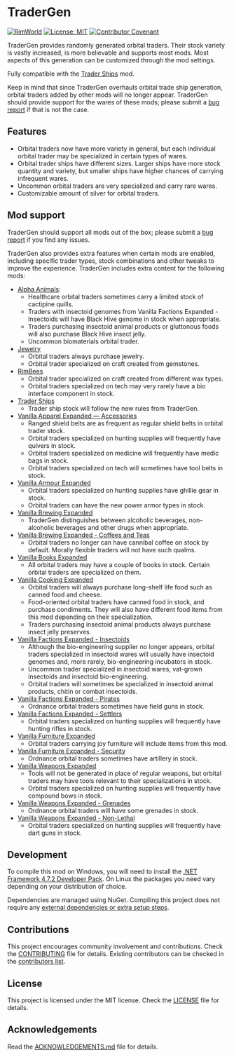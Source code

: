 # TraderGen

[![RimWorld](https://img.shields.io/badge/RimWorld-1.3-informational)](https://rimworldgame.com/) [![License: MIT](https://img.shields.io/badge/License-MIT-yellow.svg)](https://opensource.org/licenses/MIT) [![Contributor Covenant](https://img.shields.io/badge/Contributor%20Covenant-2.1-4baaaa.svg)](CODE_OF_CONDUCT.md)

TraderGen provides randomly generated orbital traders. Their stock variety is vastly increased, is more believable and supports most mods. Most aspects of this generation can be customized through the mod settings.

Fully compatible with the [Trader Ships](https://steamcommunity.com/sharedfiles/filedetails/?id=2046222331) mod. 

Keep in mind that since TraderGen overhauls orbital trade ship generation, orbital traders added by other mods will no longer appear. TraderGen should provide support for the wares of these mods; please submit a [bug report](CONTRIBUTING.md) if that is not the case.

## Features

* Orbital traders now have more variety in general, but each individual orbital trader may be specialized in certain types of wares.
* Orbital trader ships have different sizes. Larger ships have more stock quantity and variety, but smaller ships have higher chances of carrying infrequent wares.
* Uncommon orbital traders are very specialized and carry rare wares.
* Customizable amount of silver for orbital traders.

## Mod support

TraderGen should support all mods out of the box; please submit a [bug report](CONTRIBUTING.md) if you find any issues.

TraderGen also provides extra features when certain mods are enabled, including specific trader types, stock combinations and other tweaks to improve the experience. TraderGen includes extra content for the following mods:  

* [Alpha Animals](https://steamcommunity.com/sharedfiles/filedetails/?id=1541721856):
  * Healthcare orbital traders sometimes carry a limited stock of cactipine quills.
  * Traders with insectoid genomes from Vanilla Factions Expanded - Insectoids will have Black Hive genome in stock when appropriate.
  * Traders purchasing insectoid animal products or gluttonous foods will also purchase Black Hive insect jelly.
  * Uncommon biomaterials orbital trader. 
* [Jewelry](https://steamcommunity.com/workshop/filedetails/?id=2020964421)
  * Orbital traders always purchase jewelry.
  * Orbital trader specialized on craft created from gemstones.
* [RimBees](https://steamcommunity.com/sharedfiles/filedetails/?id=1558161673)
  * Orbital trader specialized on craft created from different wax types.
  * Orbital traders specialized on tech may very rarely have a bio interface component in stock.
* [Trader Ships](https://steamcommunity.com/sharedfiles/filedetails/?id=2046222331)
  * Trader ship stock will follow the new rules from TraderGen.
* [Vanilla Apparel Expanded — Accessories](https://steamcommunity.com/sharedfiles/filedetails/?id=2521176396)
  * Ranged shield belts are as frequent as regular shield belts in orbital trader stock.
  * Orbital traders specialized on hunting supplies will frequently have quivers in stock.
  * Orbital traders specialized on medicine will frequently have medic bags in stock.
  * Orbital traders specialized on tech will sometimes have tool belts in stock.
* [Vanilla Armour Expanded](https://steamcommunity.com/workshop/filedetails/?id=1814988282)
  * Orbital traders specialized on hunting supplies have ghillie gear in stock.
  * Orbital traders can have the new power armor types in stock.
* [Vanilla Brewing Expanded](https://steamcommunity.com/sharedfiles/filedetails/?id=2186560858)
  * TraderGen distinguishes between alcoholic beverages, non-alcoholic beverages and other drugs when appropriate.
* [Vanilla Brewing Expanded - Coffees and Teas](https://steamcommunity.com/sharedfiles/filedetails/?id=2275449762)
  * Orbital traders no longer can have cannibal coffee on stock by default. Morally flexible traders will not have such qualms.
* [Vanilla Books Expanded](https://steamcommunity.com/workshop/filedetails/?id=2193152410)
  * All orbital traders may have a couple of books in stock. Certain orbital traders are specialized on them.
* [Vanilla Cooking Expanded](https://steamcommunity.com/sharedfiles/filedetails/?id=2134308519)
  * Orbital traders will always purchase long-shelf life food such as canned food and cheese.
  * Food-oriented orbital traders have canned food in stock, and purchase condiments. They will also have different food items from this mod depending on their specialization.
  * Traders purchasing insectoid animal products always purchase insect jelly preserves.
* [Vanilla Factions Expanded - Insectoids](https://steamcommunity.com/sharedfiles/filedetails/?id=2149755445)
  * Although the bio-engineering supplier no longer appears, orbital traders specialized in insectoid wares will usually have insectoid genomes and, more rarely, bio-engineering incubators in stock.
  * Uncommon trader specialized in insectoid wares, vat-grown insectoids and insectoid bio-engineering.
  * Orbital traders will sometimes be specialized in insectoid animal products, chitin or combat insectoids.
* [Vanilla Factions Expanded - Pirates](https://steamcommunity.com/sharedfiles/filedetails/?id=2723801948)
  * Ordnance orbital traders sometimes have field guns in stock.
* [Vanilla Factions Expanded - Settlers](https://steamcommunity.com/sharedfiles/filedetails/?id=2052918119)
  * Orbital traders specialized on hunting supplies will frequently have hunting rifles in stock.
* [Vanilla Furniture Expanded](https://steamcommunity.com/sharedfiles/filedetails/?id=1718190143)
  * Orbital traders carrying joy furniture will include items from this mod.
* [Vanilla Furniture Expanded - Security](https://steamcommunity.com/workshop/filedetails/?id=1845154007)
  * Ordnance orbital traders sometimes have artillery in stock.
* [Vanilla Weapons Expanded](https://steamcommunity.com/sharedfiles/filedetails/?id=1814383360)
  * Tools will not be generated in place of regular weapons, but orbital traders may have tools relevant to their specializations in stock.
  * Orbital traders specialized on hunting supplies will frequently have compound bows in stock.
* [Vanilla Weapons Expanded - Grenades](https://steamcommunity.com/sharedfiles/filedetails/?id=2194472657)
  * Ordnance orbital traders will have some grenades in stock.
* [Vanilla Weapons Expanded - Non-Lethal](https://steamcommunity.com/sharedfiles/filedetails/?id=2454918354)
  * Orbital traders specialized on hunting supplies will frequently have dart guns in stock.

## Development

To compile this mod on Windows, you will need to install the [.NET Framework 4.7.2 Developer Pack](https://dotnet.microsoft.com/en-us/download/dotnet-framework/net472). On Linux the packages you need vary depending on your distribution of choice.

Dependencies are managed using NuGet. Compiling this project does not require any [external dependencies or extra setup steps](https://ludeon.com/forums/index.php?topic=49914.0).

## Contributions

This project encourages community involvement and contributions. Check the [CONTRIBUTING](CONTRIBUTING.md) file for details. Existing contributors can be checked in the [contributors list](https://gitlab.com/joseasoler/tradergen/-/graphs/main).

## License

This project is licensed under the MIT license. Check the [LICENSE](LICENSE) file for details.

## Acknowledgements

Read the [ACKNOWLEDGEMENTS.md](ACKNOWLEDGEMENTS.md) file for details.
